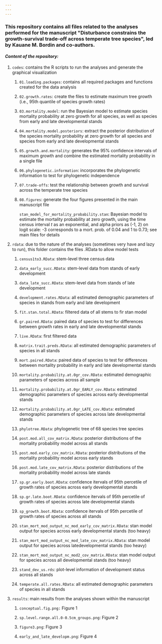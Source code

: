 ```yaml
---
---
---
```


### This repository contains all files related to the analyses performed for the manuscript "Disturbance constrains the growth-survival trade-off across temperate tree species", led by Kauane M. Bordin and co-authors.

#### *Content of the repository:*

1.  `codes`: contains the R scripts to run the analyses and generate the graphical visualization

    1.  `01.loading.packages`: contains all required packages and functions created for the data analysis

    2.  `02.growth.rates`: create the files to estimate maximum tree growth (i.e., 95th quantile of species growth rates)

    3.  `03.mortality.model`: run the Bayesian model to estimate species mortality probability at zero growth for all species, as well as species from early and late developmental stands

    4.  `04.mortality.model.posteriors`: extract the posterior distribution of the species mortality probability at zero growth for all species and species from early and late developmental stands

    5.  `05.growth.and.mortality`: generates the 95% confidence intervals of maximum growth and combine the estimated mortality probability in a single file

    6.  `06.phylogenetic.information`: incorporates the phylogenetic information to test for phylogenetic independence

    7.  `07.trade-offs`: test the relationship between growth and survival across the temperate tree species

    8.  `08.figures`: generate the four figures presented in the main manuscript file

        `stan_model_for_mortality_probability.stan`: Bayesian model to estimate the mortality probability at zero growth, using the time census interval *t* as an exponential, and alpha priors as (-1, 2) on logit scale: -3 corresponds to a mort. prob. of 0.04 and 1 to 0.73; see main files for details

2.  `rdata`: due to the nature of the analyses (sometimes very have and lazy to run), this folder contains the files .RData to allow model tests

    1.  `census1to3.RData`: stem-level three census data

    2.  `data_early_succ.RData`: stem-level data from stands of early development

    3.  `data_late_succ.RData`: stem-level data from stands of late development

    4.  `development.rates.RData`: all estimated demographic parameters of species in stands from early and late development

    5.  `fit.stan.total.RData`: filtered data of all stems to fir stan model

    6.  `gr.paired.RData`: paired data of species to test for differences between growth rates in early and late developmental stands

    7.  `live.RData`: first filtered data

    8.  `matrix.trait.preds.RData`: all estimated demographic parameters of species in all stands

    9.  `mort.paired.RData`: paired data of species to test for differences between mortality probability in early and late developmental stands

    10. `mortality.probability.at.0gr_cov.RData`: estimated demographic parameters of species across all sample

    11. `mortality.probability.at.0gr_EARLY_cov.RData`: estimated demographic parameters of species across early developmental stands

    12. `mortality.probability.at.0gr_LATE_cov.RData`: estimated demographic parameters of species across late developmental stands

    13. `phylotree.RData`: phylogenetic tree of 68 species tree species

    14. `post.mod.all_cov_matrix.RData`: posterior distributions of the mortality probability model across all stands

    15. `post.mod.early_cov_matrix.RData`: posterior distributions of the mortality probability model across early stands

    16. `post.mod.late_cov_matrix.RData`: posterior distributions of the mortality probability model across late stands

    17. `sp.gr.early.boot.RData`: confidence itervals of 95th percetile of growth rates of species across early developmental stands

    18. `sp.gr.late.boot.RData`: confidence itervals of 95th percetile of growth rates of species across late developmental stands

    19. `sp_growth.boot.RData`: confidence itervals of 95th percetile of growth rates of species across all stands

    20. `stan_mort_mod_output_nc_mod_early_cov_matrix.RData`: stan model output for species across early developmental stands (too heavy)

    21. `stan_mort_mod_output_nc_mod_late_cov_matrix.RData`: stan model output for species across latedevelopmental stands (too heavy)

    22. `stan_mort_mod_output_nc_mod2_cov_matrix.RData`: stan model output for species across all developmental stands (too heavy)

    23. `stand_dev_us.rds`: plot-level information of development status across all stands

    24. `temperate.all.rates.RData`: all estimated demographic parameters of species in all stands

3.  `results`: main results from the analyses shown within the manuscript

    1.  `conceptual.fig.png:` Figure 1

    2.  `sp.level.range.all.0-0.5cm_groups.png`: Figure 2

    3.  `figure3.png`: Figure 3

    4.  `early_and_late_developm.png`: Figure 4
